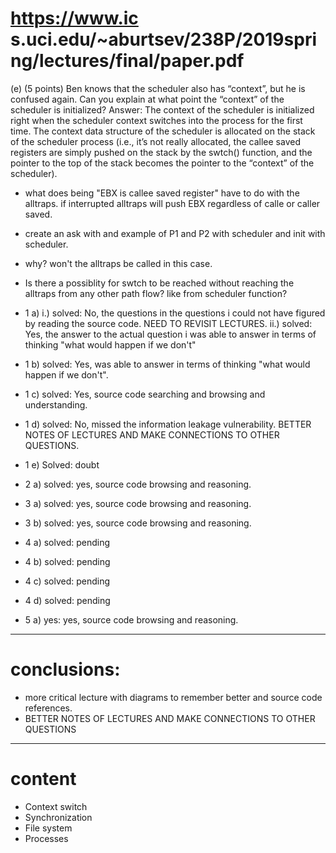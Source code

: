 # https://www.ic s.uci.edu/~aburtsev/238P/2019spring/lectures/final/paper.pdf

(e) (5 points) Ben knows that the scheduler also has “context”, but he is confused again. Can
you explain at what point the “context” of the scheduler is initialized?
Answer: The context of the scheduler is initialized right when the scheduler context
switches into the process for the first time. The context data structure of the scheduler
is allocated on the stack of the scheduler process (i.e., it’s not really allocated, the callee
saved registers are simply pushed on the stack by the swtch() function, and the pointer
to the top of the stack becomes the pointer to the “context” of the scheduler).

- what does being "EBX is callee saved register" have to do with the alltraps. if interrupted alltraps will push EBX regardless of calle or caller saved.
- create an ask with and example of P1 and P2 with scheduler and init with scheduler.
- why? won't the alltraps be called in this case.
- Is there a possiblity for swtch to be reached without reaching the alltraps from any other path flow? like from scheduler function?

- 1 a) i.) solved: No, the questions in the questions i could not have figured by reading the source code. NEED TO REVISIT LECTURES.
ii.) solved: Yes, the answer to the actual question i was able to answer in terms of thinking "what would happen if we don't"
- 1 b) solved: Yes, was able to answer in terms of thinking "what would happen if we don't".
- 1 c) solved: Yes, source code searching and browsing and understanding.
- 1 d) solved: No, missed the information leakage vulnerability. BETTER NOTES OF LECTURES AND MAKE CONNECTIONS TO OTHER QUESTIONS.
- 1 e) Solved: doubt


- 2 a) solved: yes, source code browsing and reasoning.

- 3 a) solved: yes, source code browsing and reasoning.
- 3 b) solved:  yes, source code browsing and reasoning.

- 4 a) solved: pending
- 4 b) solved: pending
- 4 c) solved: pending
- 4 d) solved: pending
- 5 a) yes: yes, source code browsing and reasoning.

---
# conclusions:
- more critical lecture with diagrams to remember better and source code references.
- BETTER NOTES OF LECTURES AND MAKE CONNECTIONS TO OTHER QUESTIONS
---
# content
- Context switch
- Synchronization
- File system
- Processes